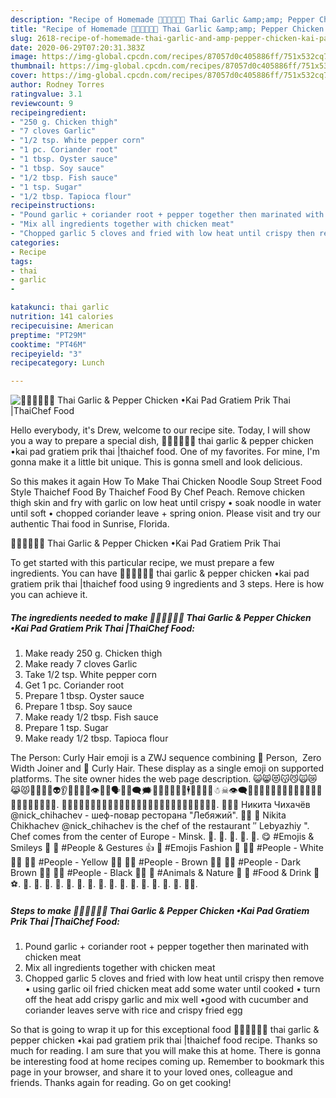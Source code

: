 ```yaml
---
description: "Recipe of Homemade 🧑🏽‍🍳🧑🏼‍🍳 Thai Garlic &amp;amp; Pepper Chicken •Kai Pad Gratiem Prik Thai |ThaiChef Food"
title: "Recipe of Homemade 🧑🏽‍🍳🧑🏼‍🍳 Thai Garlic &amp;amp; Pepper Chicken •Kai Pad Gratiem Prik Thai |ThaiChef Food"
slug: 2618-recipe-of-homemade-thai-garlic-and-amp-pepper-chicken-kai-pad-gratiem-prik-thai-thaichef-food
date: 2020-06-29T07:20:31.383Z
image: https://img-global.cpcdn.com/recipes/87057d0c405886ff/751x532cq70/🧑🏽🍳🧑🏼🍳-thai-garlic-pepper-chicken-•kai-pad-gratiem-prik-thai-thaichef-food-recipe-main-photo.jpg
thumbnail: https://img-global.cpcdn.com/recipes/87057d0c405886ff/751x532cq70/🧑🏽🍳🧑🏼🍳-thai-garlic-pepper-chicken-•kai-pad-gratiem-prik-thai-thaichef-food-recipe-main-photo.jpg
cover: https://img-global.cpcdn.com/recipes/87057d0c405886ff/751x532cq70/🧑🏽🍳🧑🏼🍳-thai-garlic-pepper-chicken-•kai-pad-gratiem-prik-thai-thaichef-food-recipe-main-photo.jpg
author: Rodney Torres
ratingvalue: 3.1
reviewcount: 9
recipeingredient:
- "250 g. Chicken thigh"
- "7 cloves Garlic"
- "1/2 tsp. White pepper corn"
- "1 pc. Coriander root"
- "1 tbsp. Oyster sauce"
- "1 tbsp. Soy sauce"
- "1/2 tbsp. Fish sauce"
- "1 tsp. Sugar"
- "1/2 tbsp. Tapioca flour"
recipeinstructions:
- "Pound garlic + coriander root + pepper together then marinated with chicken meat"
- "Mix all ingredients together with chicken meat"
- "Chopped garlic 5 cloves and fried with low heat until crispy then remove • using garlic oil fried chicken meat add some water until cooked • turn off the heat add crispy garlic and mix well •good with cucumber and coriander leaves serve with rice and crispy fried egg"
categories:
- Recipe
tags:
- thai
- garlic
- 

katakunci: thai garlic  
nutrition: 141 calories
recipecuisine: American
preptime: "PT29M"
cooktime: "PT46M"
recipeyield: "3"
recipecategory: Lunch

---
```



![🧑🏽‍🍳🧑🏼‍🍳 Thai Garlic &amp; Pepper Chicken •Kai Pad Gratiem Prik Thai |ThaiChef Food](https://img-global.cpcdn.com/recipes/87057d0c405886ff/751x532cq70/🧑🏽🍳🧑🏼🍳-thai-garlic-pepper-chicken-•kai-pad-gratiem-prik-thai-thaichef-food-recipe-main-photo.jpg)

Hello everybody, it's Drew, welcome to our recipe site. Today, I will show you a way to prepare a special dish, 🧑🏽‍🍳🧑🏼‍🍳 thai garlic &amp; pepper chicken •kai pad gratiem prik thai |thaichef food. One of my favorites. For mine, I'm gonna make it a little bit unique. This is gonna smell and look delicious.

So this makes it again How To Make Thai Chicken Noodle Soup Street Food Style Thaichef Food By Thaichef Food By Chef Peach. Remove chicken thigh skin and fry with garlic on low heat until crispy • soak noodle in water until soft • chopped coriander leave + spring onion. Please visit and try our authentic Thai food in Sunrise, Florida.

🧑🏽‍🍳🧑🏼‍🍳 Thai Garlic &amp; Pepper Chicken •Kai Pad Gratiem Prik Thai 

To get started with this particular recipe, we must prepare a few ingredients. You can have 🧑🏽‍🍳🧑🏼‍🍳 thai garlic &amp; pepper chicken •kai pad gratiem prik thai |thaichef food using 9 ingredients and 3 steps. Here is how you can achieve it.

<!--inarticleads1-->

##### The ingredients needed to make 🧑🏽‍🍳🧑🏼‍🍳 Thai Garlic &amp; Pepper Chicken •Kai Pad Gratiem Prik Thai |ThaiChef Food:

1. Make ready 250 g. Chicken thigh
1. Make ready 7 cloves Garlic
1. Take 1/2 tsp. White pepper corn
1. Get 1 pc. Coriander root
1. Prepare 1 tbsp. Oyster sauce
1. Prepare 1 tbsp. Soy sauce
1. Make ready 1/2 tbsp. Fish sauce
1. Prepare 1 tsp. Sugar
1. Make ready 1/2 tbsp. Tapioca flour


The Person: Curly Hair emoji is a ZWJ sequence combining 🧑 Person, ‍ Zero Width Joiner and 🦱 Curly Hair. These display as a single emoji on supported platforms. The site owner hides the web page description. 😺😸😻😽😼🙀😿😹😾🙈🙉🙊💀👽👂👀👃👅👄👁👤👥🗣💬💭🗨🗯🚶🚶‍♀️🏃🏃‍♀️🕴👻🎅🎅🎎☃☠👁‍🗨🗿👹👺🤩🤨🤯🤪🤬🤮🤫🤭🧐🧒🧑🧓🧕🧔🤱🧙🧙‍♂️. 🧚🧚‍♂️🧛🧛‍♂️🧜🧜‍♂️🧝🧝‍♀️🧞🧞‍♀️🧖🧖‍♂️🧗🧗‍♀️🧘🧘‍♂️🧟🧟‍♀️. 🧑🏼‍🍳 Никита Чихачёв @nick_chihachev - шеф-повар ресторана &#34;Лебяжий&#34;. 🧑🏼 🍳 Nikita Chikhachev @nick_chihachev is the chef of the restaurant ′′ Lebyazhiy &#34;. Chef comes from the center of Europe - Minsk. 🧑. 👨. 🥙. 🥚. 🍳. 😋 #Emojis &amp; Smileys 🤣 👶 #People &amp; Gestures 👍 👕 #Emojis Fashion 🧦 👦🏻 #People - White 💪🏻 👦🏼 #People - Yellow 👊🏼 👦🏽 #People - Brown 🤲🏽 👦🏾 #People - Dark Brown 🤜🏾 👦🏿 #People - Black 🤙🏿 🐰 #Animals &amp; Nature 🍄 🍏 #Food &amp; Drink 🍹 ⚽. 🧀. 🥚. 🍳. 🥞. 👦. 👩. 🧑. 👨. 👱. 🎌. 🏻. 🏼. 🏽. 🏾. 🏿. 🧑‍🦲. 

<!--inarticleads2-->

##### Steps to make 🧑🏽‍🍳🧑🏼‍🍳 Thai Garlic &amp; Pepper Chicken •Kai Pad Gratiem Prik Thai |ThaiChef Food:

1. Pound garlic + coriander root + pepper together then marinated with chicken meat
1. Mix all ingredients together with chicken meat
1. Chopped garlic 5 cloves and fried with low heat until crispy then remove • using garlic oil fried chicken meat add some water until cooked • turn off the heat add crispy garlic and mix well •good with cucumber and coriander leaves serve with rice and crispy fried egg




So that is going to wrap it up for this exceptional food 🧑🏽‍🍳🧑🏼‍🍳 thai garlic &amp; pepper chicken •kai pad gratiem prik thai |thaichef food recipe. Thanks so much for reading. I am sure that you will make this at home. There is gonna be interesting food at home recipes coming up. Remember to bookmark this page in your browser, and share it to your loved ones, colleague and friends. Thanks again for reading. Go on get cooking!
